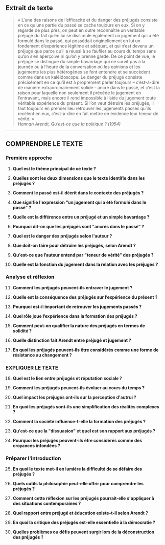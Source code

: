 ## Extrait de texte

> « L'une des raisons de l’efficacité et du danger des préjugés consiste en ce qu’une partie du passé se cache toujours en eux. Si on y regarde de plus près, on peut en outre reconnaître un véritable préjugé du fait qu’en lui se dissimule également un jugement qui a été formulé dans le passé, qui possédait originellement en lui un fondement d’expérience légitime et adéquat, et qui n’est devenu un préjugé que parce qu’il a réussi à se faufiler au cours du temps sans qu’on s’en aperçoive ni qu’on y prenne garde. De ce point de vue, le préjugé se distingue du simple bavardage qui ne survit pas à la journée ou à l’heure de la conversation où les opinions et les jugements les plus hétérogènes se font entendre et se succèdent comme dans un kaléidoscope. Le danger du préjugé consiste précisément en ce qu’il est à proprement parler toujours – c’est-à-dire de manière extraordinairement solide – ancré dans le passé, et c’est la raison pour laquelle non seulement il précède le jugement en l’entravant, mais encore il rend impossible à l’aide du jugement toute véritable expérience du présent. Si l’on veut détruire les préjugés, il faut toujours en premier lieu retrouver les jugements passés qu’ils recèlent en eux, c’est-à-dire en fait mettre en évidence leur teneur de vérité. »  
> *Hannah Arendt, Qu’est-ce que la politique ? (1954)*

---

## COMPRENDRE LE TEXTE

### Première approche

1. **Quel est le thème principal de ce texte ?**

2. **Quelles sont les deux dimensions que le texte identifie dans les préjugés ?**

3. **Comment le passé est-il décrit dans le contexte des préjugés ?**

4. **Que signifie l'expression "un jugement qui a été formulé dans le passé" ?**

5. **Quelle est la différence entre un préjugé et un simple bavardage ?**

6. **Pourquoi dit-on que les préjugés sont "ancrés dans le passé" ?**

7. **Quel est le danger des préjugés selon l'auteur ?**

8. **Que doit-on faire pour détruire les préjugés, selon Arendt ?**

9. **Qu'est-ce que l’auteur entend par "teneur de vérité" des préjugés ?**

10. **Quelle est la fonction du jugement dans la relation avec les préjugés ?**

### Analyse et réflexion

11. **Comment les préjugés peuvent-ils entraver le jugement ?**

12. **Quelle est la conséquence des préjugés sur l’expérience du présent ?**

13. **Pourquoi est-il important de retrouver les jugements passés ?**

14. **Quel rôle joue l’expérience dans la formation des préjugés ?**

15. **Comment peut-on qualifier la nature des préjugés en termes de solidité ?**

16. **Quelle distinction fait Arendt entre préjugé et jugement ?**

17. **En quoi les préjugés peuvent-ils être considérés comme une forme de résistance au changement ?**

### EXPLIQUER LE TEXTE

18. **Quel est le lien entre préjugés et réputation sociale ?**

19. **Comment les préjugés peuvent-ils évoluer au cours du temps ?**

20. **Quel impact les préjugés ont-ils sur la perception d'autrui ?**

21. **En quoi les préjugés sont-ils une simplification des réalités complexes ?**

22. **Comment la société influence-t-elle la formation des préjugés ?**

23. **Qu'est-ce que la "dissuasion" et quel est son rapport aux préjugés ?**

24. **Pourquoi les préjugés peuvent-ils être considérés comme des croyances infondées ?**

### Préparer l'introduction

25. **En quoi le texte met-il en lumière la difficulté de se défaire des préjugés ?**

26. **Quels outils la philosophie peut-elle offrir pour comprendre les préjugés ?**

27. **Comment cette réflexion sur les préjugés pourrait-elle s'appliquer à des situations contemporaines ?**

28. **Quel rapport entre préjugé et éducation existe-t-il selon Arendt ?**

29. **En quoi la critique des préjugés est-elle essentielle à la démocratie ?**

30. **Quelles problèmes ou défis peuvent surgir lors de la déconstruction des préjugés ?**